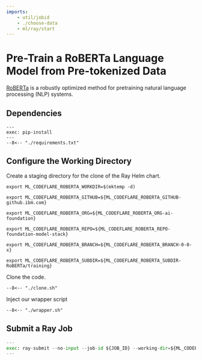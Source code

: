 ```yaml
---
imports:
    - util/jobid
    - ./choose-data
    - ml/ray/start
---
```


# Pre-Train a RoBERTa Language Model from Pre-tokenized Data

[RoBERTa](https://huggingface.co/docs/transformers/model_doc/roberta)
is a robustly optimized method for pretraining natural language
processing (NLP) systems.

## Dependencies

```shell
---
exec: pip-install
---
--8<-- "./requirements.txt"
```

## Configure the Working Directory

Create a staging directory for the clone of the Ray Helm chart.
```shell
export ML_CODEFLARE_ROBERTA_WORKDIR=$(mktemp -d)
```

```shell
export ML_CODEFLARE_ROBERTA_GITHUB=${ML_CODEFLARE_ROBERTA_GITHUB-github.ibm.com}
```

```shell
export ML_CODEFLARE_ROBERTA_ORG=${ML_CODEFLARE_ROBERTA_ORG-ai-foundation}
```

```shell
export ML_CODEFLARE_ROBERTA_REPO=${ML_CODEFLARE_ROBERTA_REPO-foundation-model-stack}
```

```shell
export ML_CODEFLARE_ROBERTA_BRANCH=${ML_CODEFLARE_ROBERTA_BRANCH-0-0-x}
```

```shell
export ML_CODEFLARE_ROBERTA_SUBDIR=${ML_CODEFLARE_ROBERTA_SUBDIR-RoBERTa/training}
```

Clone the code.
```shell
--8<-- "./clone.sh"
```

Inject our wrapper script
```shell
--8<-- "./wrapper.sh"
```


## Submit a Ray Job

```python
---
exec: ray-submit --no-input --job-id ${JOB_ID} --working-dir=${ML_CODEFLARE_ROBERTA_WORKDIR} -- bash -c "chmod +x main.sh && ./main.sh --gpus=$((${MAX_WORKERS} * ${NUM_GPUS})) ${GUIDEBOOK_DASHDASH}"
---
```
